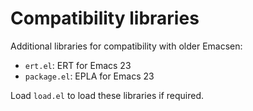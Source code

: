 # Compatibility libraries

Additional libraries for compatibility with older Emacsen:

- `ert.el`:  ERT for Emacs 23
- `package.el`: EPLA for Emacs 23

Load `load.el` to load these libraries if required.
